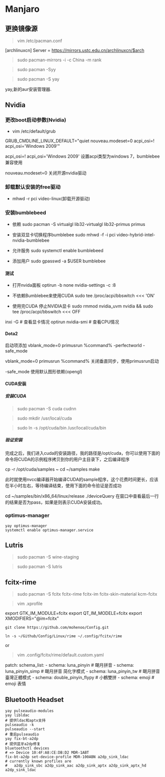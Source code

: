 # Manjaro

## 更换镜像源

> vim /etc/pacman.conf

[archlinuxcn]
Server = https://mirrors.ustc.edu.cn/archlinuxcn/$arch

> sudo pacman-mirrors -i -c China -m rank

> sudo pacman -Syy

> sudo pacman -S yay

yay,新的aur安装管理器.

## Nvidia

### 更改boot启动参数(Nvidia)

- vim /etc/default/grub

GRUB_CMDLINE_LINUX_DEFAULT="quiet nouveau.modeset=0 acpi_osi=! acpi_osi='Windows 2009'"

acpi_osi=! acpi_osi='Windows 2009' 设置acpi类型为windows 7，bumblebee兼容使用

nouveau.modeset=0 关闭开源nvidia驱动

### 卸载默认安装的free驱动

- mhwd -r pci video-linux(卸载开源驱动)

### 安装bumblebeed

- 依赖
sudo pacman -S virtualgl lib32-virtualgl lib32-primus primus

- 安装双显卡切换程序bumblebee
sudo mhwd -f -i pci video-hybrid-intel-nvidia-bumblebee

- 允许服务
sudo systemctl enable bumblebeed

- 添加用户
sudo gpasswd -a $USER bumblebee

#### 测试

- 打开nvida面板
optirun -b none nvidia-settings -c :8

- 不依赖Bumblebee来使用CUDA
sudo tee /proc/acpi/bbswitch <<< 'ON'

- 使用完CUDA 停止NVIDIA显卡
sudo rmmod nvidia_uvm nvidia && sudo tee /proc/acpi/bbswitch <<< OFF

inxi -G # 查看显卡情况
optirun nvidia-smi # 查看CPU情况

#### Dota2

启动项添加 vblank_mode=0 primusrun %command%  -perfectworld -safe_mode

vblank_mode=0 primusrun %command% 关闭垂直同步，使用primusrun启动

-safe_mode 使用默认图形依赖(opengl)

#### CUDA安装

##### 安装CUDA

> sudo pacman -S cuda cudnn

> sudo mkdir /usr/local/cuda

> sudo ln -s /opt/cuda/bin /usr/local/cuda/bin

##### 验证安装

完成之后，我们进入cuda的安装路径，我的路径是/opt/cuda，你可以使用下面的命令将CUDA的示例程序拷贝到你的用户主目录下，之后编译程序

cp -r /opt/cuda/samples ~
cd ~/samples
make

此时就使用nvcc编译器开始编译CUDA的sample程序，这个花费时间更长，应该在半小时左右，等待编译结束，使用下面的命令验证是否成功

cd ~/samples/bin/x86_64/linux/release
./deviceQuery
在窗口中查看最后一行的结果是否为pass，如果是则表示CUDA安装成功。


### optimus-manager

```shell
yay optimus-manager
systemctl enable optimus-manager.service

```

## Lutris

> sudo pacman -S wine-staging

> sudo pacman -S lutris

## fcitx-rime

> sudo pacman -S fcitx fcitx-rime fcitx-im fcitx-skin-material kcm-fcitx

> vim .xprofile

export GTK_IM_MODULE=fcitx
export QT_IM_MODELE=fcitx
export XMODIFIERS="@im=fcitx"

```shell
git clone https://github.com/mohenoo/Config.git

ln -s ~/Github/Config/Linux/rime ~/.config/fcitx/rime
```

or

> vim .config/fcitx/rime/default.custom.yaml

patch:
  schema_list:
    - schema: luna_pinyin          # 朙月拼音
    - schema: luna_pinyin_simp     # 朙月拼音 简化字模式
    - schema: luna_pinyin_tw       # 朙月拼音 臺灣正體模式
    - schema: double_pinyin_flypy  # 小鶴雙拼
    - schema: emoji                # emoji 表情

## Bluetooth Headset

```shell
yay pulseaudio-modules
yay libldac
# 提供ldac和aptx支持
pulseaudio -k
pulseaudio --start
# 重启pulseaudio
yay fix-bt-a2dp
# 提供蓝牙a2dp修复
bluetoothctl devices
# => Device 10:4F:A8:CE:DB:D2 MDR-1ABT
fix-bt-a2dp set-device-profile MDR-100ABN a2dp_sink_ldac
# currently known profiles are
#   a2dp_sink_sbc a2dp_sink_aac a2dp_sink_aptx a2dp_sink_aptx_hd a2dp_sink_ldac
```
